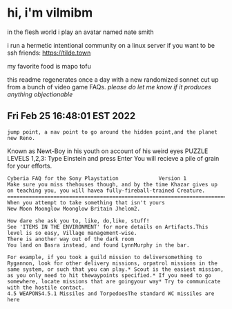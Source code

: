 # hi, i'm vilmibm

in the flesh world i play an avatar named nate smith

i run a hermetic intentional community on a linux server if you want to be ssh friends: https://tilde.town

my favorite food is mapo tofu

this readme regenerates once a day with a new randomized sonnet cut up from a bunch of video game FAQs.
_please do let me know if it produces anything objectionable_

## Fri Feb 25 16:48:01 EST 2022

    jump point, a nav point to go around the hidden point,and the planet new Reno.
      Known as Newt-Boy in his youth on account of his weird eyes
    PUZZLE LEVELS 1,2,3: Type Einstein and press Enter
    You will recieve a pile of grain for your efforts.
    
    Cyberia FAQ for the Sony Playstation 			 Version 1
    Make sure you miss thehouses though, and by the time Khazar gives up on teaching you, you will havea fully-fireball-trained Creature. =============================================================================6i
    When you attempt to take something that isn't yours
    New Moon Moonglow Moonglow Britain Jhelom2.
    
    How dare she ask you to, like, do,like, stuff!
    See 'ITEMS IN THE ENVIRONMENT' for more details on Artifacts.This level is so easy, Village management-wise.
    There is another way out of the dark room
    You land on Basra instead, and found LynnMurphy in the bar.
    
    For example, if you took a guild mission to deliversomething to Rygannon, look for other delivery missions, orpatrol missions in the same system, or such that you can play.* Scout is the easiest mission, as you only need to hit thewaypoints specified.* If you need to go somewhere, locate missions that are goingyour way* Try to communicate with the hostile contact.
    4.5 WEAPONS4.5.1 Missiles and TorpedoesThe standard WC missiles are here
